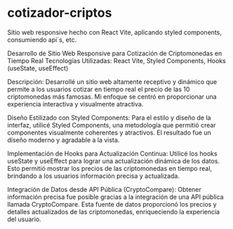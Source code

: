 # cotizador-criptos
Sitio web responsive hecho con React Vite, aplicando styled components, consumiendo api´s, etc.

Desarrollo de Sitio Web Responsive para Cotización de Criptomonedas en Tiempo Real
Tecnologías Utilizadas: React Vite, Styled Components, Hooks (useState, useEffect)

Descripción:
Desarrollé un sitio web altamente receptivo y dinámico que permite a los usuarios cotizar en tiempo real el precio de las 10 criptomonedas más famosas. Mi enfoque se centró en proporcionar una experiencia interactiva y visualmente atractiva.

Diseño Estilizado con Styled Components:
Para el estilo y diseño de la interfaz, utilicé Styled Components, una metodología que permitió crear componentes visualmente coherentes y atractivos. El resultado fue un diseño moderno y agradable a la vista.

Implementación de Hooks para Actualización Continua:
Utilicé los hooks useState y useEffect para lograr una actualización dinámica de los datos. Esto permitió mostrar los precios de las criptomonedas en tiempo real, brindando a los usuarios información precisa y actualizada.

Integración de Datos desde API Pública (CryptoCompare):
Obtener información precisa fue posible gracias a la integración de una API pública llamada CryptoCompare. Esta fuente de datos proporcionó los precios y detalles actualizados de las criptomonedas, enriqueciendo la experiencia del usuario.
